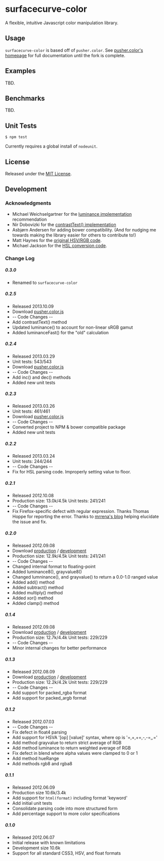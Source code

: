 # surfacecurve-color

A flexible, intuitive Javascript color manipulation library.

## Usage

``surfacecurve-color`` is based off of ``pusher.color``.  See [pusher.color's homepage](http://tech.pusherhq.com/libraries/color) for full documentation until the fork is complete.

## Examples

TBD.

## Benchmarks

TBD.

## Unit Tests

	$ npm test

Currently requires a global install of ``nodeunit``.

## License

Released under the [MIT License](http://opensource.org/licenses/MIT).

## Development

### Acknowledgments

* Michael Weichselgartner for the [luminance implementation](http://dev.w3.org/csswg/css-color/#luminance) recommendation 
* Nir Dobovizki for the [contrastText() implementation](http://www.nbdtech.com/Blog/archive/2008/04/27/Calculating-the-Perceived-Brightness-of-a-Color.aspx)  
* Asbjørn Andersen for adding bower compatibility. (And for nudging me towards making the library easier for others to contribute to!)
* Matt Haynes for the [original HSV/RGB code](http://matthaynes.net/blog/2008/08/07/javascript-colour-functions/).
* Michael Jackson for the [HSL conversion code](http://mjijackson.com/2008/02/rgb-to-hsl-and-rgb-to-hsv-color-model-conversion-algorithms-in-javascript).


### Change Log

##### 0.3.0

* Renamed to ``surfacecurve-color`` 

##### 0.2.5

* Released 2013.10.09
* Download [pusher.color.js](https://bitbucket.org/pusherhq/pusher.color/raw/v0.2.5/lib/pusher.color.js)
* -- Code Changes --        
* Add contrastText() method
* Updated luminance() to account for non-linear sRGB gamut
* Added luminanceFast() for the "old" calculation

#####  0.2.4

* Released 2013.03.29
* Unit tests: 543/543
* Download [pusher.color.js](https://bitbucket.org/pusherhq/pusher.color/raw/v0.2.4/lib/pusher.color.js)
* -- Code Changes --
* Add inc() and dec() methods
* Added new unit tests

##### 0.2.3

* Released 2013.03.26
* Unit tests: 461/461
* Download [pusher.color.js](https://bitbucket.org/pusherhq/pusher.color/raw/v0.2.3/lib/pusher.color.js)
* -- Code Changes --
* Converted project to NPM & bower compatible package
* Added new unit tests

##### 0.2.2

* Released 2013.03.24
* Unit tests: 244/244
* -- Code Changes --
* Fix for HSL parsing code. Improperly setting value to floor.

##### 0.2.1

* Released 2012.10.08
* Production size: 13.0k/4.5k Unit tests: 241/241
* -- Code Changes --
* Fix Firefox-specific defect with regular expression.  Thanks Thomas Hoppe for reporting the error.  Thanks
  to [mrrena's blog](http://mrrena.blogspot.com/2009/02/invalid-range-in-character-class.html) helping 
  elucidate the issue and fix.

##### 0.2.0

* Released 2012.09.08
* Download [production](/pusher/js/pusher.color-0.2.0.min.js) / [development](/pusher/js/pusher.color-0.2.0.js)
* Production size: 12.9k/4.5k Unit tests: 241/241
* -- Code Changes --
* Changed internal format to floating-point
* Added luminance8(), grayvalue8()
* Changed lumninance(), and grayvalue() to return a 0.0-1.0 ranged value
* Added add() method
* Added subtract() method
* Added multiply() method
* Added xor() method
* Added clamp() method


##### 0.1.4

* Released 2012.09.08
* Download [production](/pusher/js/pusher.color-0.1.4.min.js) / [development](/pusher/js/pusher.color-0.1.4.js)
* Production size: 12.7k/4.4k Unit tests: 229/229
* -- Code Changes --
* Minor internal changes for better performance

##### 0.1.3 

* Released 2012.08.09
* Download [production](/pusher/js/pusher.color-0.1.3.min.js) / [development](/pusher/js/pusher.color-0.1.3.js)
* Production size: 12.2k/4.2k Unit tests: 229/229
* -- Code Changes --
* Add support for packed_rgba format
* Add support for packed_argb format


##### 0.1.2

* Released 2012.07.03
* -- Code Changes --        
* Fix defect in float4 parsing
* Add support for HSVA '[op] [value]' syntax, where op is '=,+,+=,-,-=,*,*='
* Add method grayvalue to return strict average of RGB
* Add method luminance to return weighted average of RGB
* Fix defect in blend where alpha values were clamped to 0 or 1
* Add method hueRange
* Add methods rgb8 and rgba8


##### 0.1.1

* Released 2012.06.09
* Production size 10.6k/3.4k
* Add support for ``html(format)`` including format 'keyword'
* Add initial unit tests
* Consolidate parsing code into more structured form
* Add percentage support to more color specifications


##### 0.1.0

* Released 2012.06.07
* Initial release with known limitations
* Development size 10.6k
* Support for all standard CSS3, HSV, and float formats

